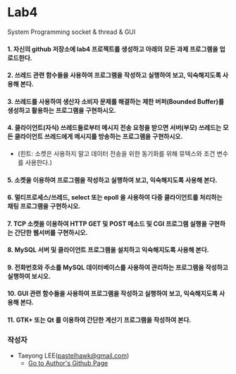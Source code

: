 # Lab4
System Programming socket &amp; thread &amp; GUI

#### 1. 자신의 github 저장소에 lab4 프로젝트를 생성하고 아래의 모든 과제 프로그램을 업로드한다.
#### 2. 쓰레드 관련 함수들을 사용하여 프로그램을 작성하고 실행하여 보고, 익숙해지도록 사용해 본다.
#### 3. 쓰레드를 사용하여 생산자 소비자 문제를 해결하는 제한 버퍼(Bounded Buffer)를 생성하고 활용하는 프로그램을 구현하시오.
#### 4. 클라이언트(자식) 쓰레드들로부터 메시지 전송 요청을 받으면 서버(부모) 쓰레드는 모든 클라이언트 쓰레드에게 메시지를 방송하는 프로그램을 구현하시오.
- (힌트: 소켓은 사용하지 말고 데이터 전송을 위한 동기화를 위해 뮤텍스와 조건 변수를 사용한다.)
#### 5. 소켓을 이용하여 프로그램을 작성하고 실행하여 보고, 익숙해지도록 사용해 본다.
#### 6. 멀티프로세스/쓰레드, select 또는 epoll 을 사용하여 다중 클라이언트를 처리하는 채팅 프로그램을 구현하시오.
#### 7. TCP 소켓을 이용하여 HTTP GET 및 POST 메소드 및 CGI 프로그램 실행을 구현하는 간단한 웹서버를 구현하시오.
#### 8. MySQL 서버 및 클라이언트 프로그램을 설치하고 익숙해지도록 사용해 본다.
#### 9. 전화번호와 주소를 MySQL 데이터베이스를 사용하여 관리하는 프로그램을 작성하고 실행하여 보시오.
#### 10. GUI 관련 함수들을 사용하여 프로그램을 작성하고 실행하여 보고, 익숙해지도록 사용해 본다.
#### 11. GTK+ 또는 Qt 를 이용하여 간단한 계산기 프로그램을 작성하여 본다.

### 작성자
- Taeyong LEE(pastelhawk@gmail.com)
  - [Go to Author's Github Page](https://github.com/yongjjang)
